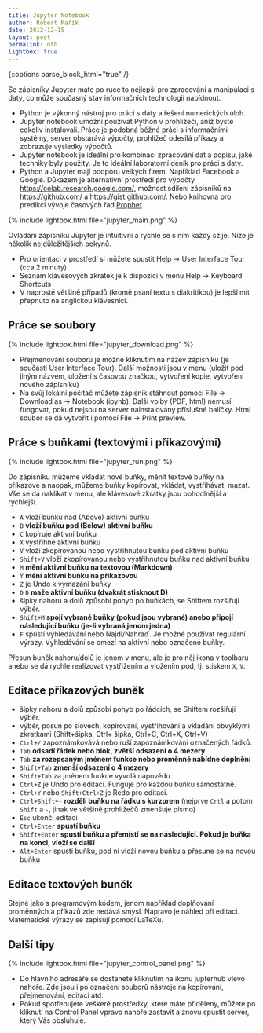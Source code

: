 ```yaml
---
title: Jupyter Notebook
author: Robert Mařík
date: 2012-12-15
layout: post
permalink: ntb
lightbox: true
---
```


{::options parse_block_html="true" /}

<style>
.prispevky img {float:right; max-width:400px !important; padding-left:10px;}

h2 {clear:both;}

.markdown-section code {border-style:solid; border-color:black; border-width:1px; margin:2px !important; padding:1px; clear:both;}
</style>


<div class="prispevky">

Se zápisníky Jupyter máte po ruce to nejlepší pro zpracování a
manipulaci s daty, co může současný stav informačních technologií
nabídnout.

* Python je výkonný nástroj pro práci s daty a řešení numerických úloh.
* Jupyter notebook umožní používat Python v prohlížeči, aniž byste cokoliv instalovali. Práce je podobná běžné práci s informačními systémy, server obstarává výpočty, prohlížeč odesílá příkazy a zobrazuje výsledky výpočtů. 
* Jupyter notebook je ideální pro kombinaci zpracování dat a popisu, jaké techniky byly použity. Je to ideální laboratorní deník pro práci s daty.
* Python a Jupyter mají podporu velkých firem. Například Facebook a Google. Důkazem je alternativní prostředí pro výpočty <https://colab.research.google.com/>, možnost sdílení zápisníků na <https://github.com/> a <https://gist.github.com/>. Nebo knihovna pro predikci vývoje časových řad [Prophet](https://facebook.github.io/prophet/)

{% include lightbox.html file="jupyter_main.png" %}

Ovládání zápisníku Jupyter je intuitivní a rychle se s ním každý sžije. Níže je několik nejdůležitějších pokynů.

* Pro orientaci v prostředí si můžete spustit Help -> User Interface Tour (cca 2 minuty)
* Seznam klávesových zkratek je k dispozici v menu Help -> Keyboard Shortcuts
* V naprosté většině případů (kromě psaní textu s diakritikou) je lepší mít přepnuto na anglickou klávesnici.

## Práce se soubory


{% include lightbox.html file="jupyter_download.png" %}

* Přejmenování souboru je možné kliknutím na název zápisníku (je součásti User Interface Tour). Další možnosti jsou v menu (uložit pod jiným názvem, uložení s časovou značkou, vytvoření kopie, vytvoření nového zápisníku)
* Na svůj lokální počítač můžete zápisník stáhnout pomocí File -> Download as -> Notebook (ipynb). Další volby (PDF, html) nemusí fungovat, pokud nejsou na server nainstalovány příslušné balíčky. Html soubor se dá vytvořit i pomocí File -> Print preview.

## Práce s buňkami (textovými i příkazovými)

{% include lightbox.html file="jupyter_run.png" %}

Do zápisníku můžeme vkládat nové buňky, měnit textové buňky na příkazové a naopak, můžeme buňky kopírovat, vkládat, vystřihávat, mazat. Vše se dá naklikat v menu, ale klávesové zkratky jsou pohodlnější a rychlejší.

* `A` vloží buňku nad (Above) aktivní buňku
* `B` **vloží buňku pod (Below) aktivní buňku**
* `C` kopíruje aktivní buňku
* `X` vystřihne aktivní buňku
* `V` vloží zkopírovanou nebo vystřihnutou buňku pod aktivní buňku
* `Shift+V` vloží zkopírovanou nebo vystřihnutou buňku nad aktivní buňku
* `M` **mění aktivní buňku na textovou (Markdown)**
* `Y` **mění aktivní buňku na příkazovou**
* `Z` je Undo k vymazání buňky
* `D` `D` **maže aktivní buňku (dvakrát stisknout D)**
* šipky nahoru a dolů způsobí pohyb po buňkách, se Shiftem rozšiřují výběr.
* `Shift+M` **spojí vybrané buňky (pokud jsou vybrané) anebo připojí následující buňku (je-li vybraná jenom jedna)**
* `F` spustí vyhledávání nebo Najdi/Nahraď. Je možné používat regulární výrazy. Vyhledávání se omezí na aktivní nebo označené buňky.

Přesun buněk nahoru/dolů je jenom v menu, ale je pro něj ikona v toolbaru anebo se dá rychle realizovat vystřižením a vložením pod, tj. stiskem `X`, `V`.


## Editace příkazových buněk

* šipky nahoru a dolů způsobí pohyb po řádcích, se Shiftem rozšiřují výběr.
* výběr, posun po slovech, kopírovaní, vystřihování a vkládání obvyklými zkratkami (Shift+šipka, Ctrl+ šipka, Ctrl+C, Ctrl+X, Ctrl+V)
* `Ctrl+/` zapoznámkovává nebo ruší zapoznámkování označených řádků.
* `Tab` **odsadí řádek nebo blok, zvětší odsazení o 4 mezery**
* `Tab` **za rozepsaným jménem funkce nebo proměnné nabídne doplnění**
* `Shift+Tab` **zmenší odsazení o 4 mezery**
* `Shift+Tab` za jménem funkce vyvolá nápovědu
* `Ctrl+Z` je Undo pro editaci. Funguje pro každou buňku samostatně.
* `Ctrl+Y` nebo `Shift+Ctrl+Z` je Redo pro editaci.
* `Ctrl+Shift+-` **rozdělí buňku na řádku s kurzorem** (nejprve `Crtl` a potom `Shift` a `-`, jinak ve většině prohlížečů zmenšuje písmo)
* `Esc` ukončí editaci
* `Ctrl+Enter` **spustí buňku**
* `Shift+Enter` **spustí buňku a přemístí se na následující. Pokud je buňka na konci, vloží se další**
* `Alt+Enter` spustí buňku, pod ni vloží novou buňku a přesune se na novou buňku


## Editace textových buněk

Stejné jako s programovým kódem, jenom například doplňování proměnných a příkazů zde nedává smysl. Napravo je náhled při editaci. Matematické výrazy se zapisují pomocí LaTeXu.

## Další tipy 

{% include lightbox.html file="jupyter_control_panel.png" %}

* Do hlavního adresáře se dostanete kliknutím na ikonu jupterhub vlevo nahoře. Zde jsou i po označení souborů nástroje na kopírování, přejmenování, editaci atd.
* Pokud spotřebujete veškeré prostředky, které máte přiděleny, můžete po kliknutí na Control Panel vpravo nahoře zastavit a znovu spustit server, který Vás obsluhuje.

</div>
